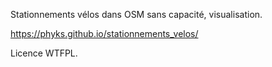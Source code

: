Stationnements vélos dans OSM sans capacité, visualisation.

https://phyks.github.io/stationnements_velos/

Licence WTFPL.

